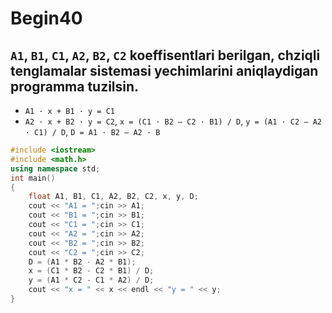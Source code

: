 # Begin40
## `A1`, `B1`, `C1`, `A2`, `B2`, `C2` koeffisentlari berilgan, chziqli tenglamalar sistemasi yechimlarini aniqlaydigan programma tuzilsin. 
- `A1 · x + B1 · y = C1`
- `A2 · x + B2 · y = C2`, `x = (C1 · B2 – C2 · B1) / D`, `y = (A1 · C2 – A2 · C1) / D`, `D = A1 · B2 – A2 · B`
```cpp
#include <iostream>
#include <math.h>
using namespace std;
int main()
{
    float A1, B1, C1, A2, B2, C2, x, y, D;
    cout << "A1 = ";cin >> A1;
    cout << "B1 = ";cin >> B1;
    cout << "C1 = ";cin >> C1;
    cout << "A2 = ";cin >> A2;
    cout << "B2 = ";cin >> B2;
    cout << "C2 = ";cin >> C2;
    D = (A1 * B2 - A2 * B1);
    x = (C1 * B2 - C2 * B1) / D;
    y = (A1 * C2 - C1 * A2) / D;
    cout << "x = " << x << endl << "y = " << y;
}
```

